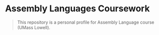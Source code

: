 # Assembly Languages Coursework

> This repository is a personal profile for Assembly Language course (UMass Lowell).